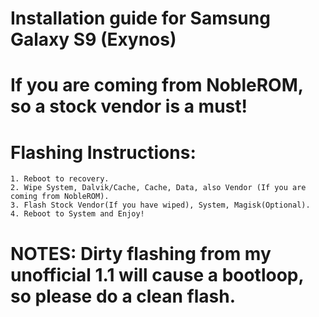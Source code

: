 # Installation guide for Samsung Galaxy S9 (Exynos)

# If you are coming from NobleROM, so a stock vendor is a must!

# Flashing Instructions:
    1. Reboot to recovery.
    2. Wipe System, Dalvik/Cache, Cache, Data, also Vendor (If you are coming from NobleROM).
    3. Flash Stock Vendor(If you have wiped), System, Magisk(Optional).
    4. Reboot to System and Enjoy!

# NOTES: Dirty flashing from my unofficial 1.1 will cause a bootloop, so please do a clean flash.